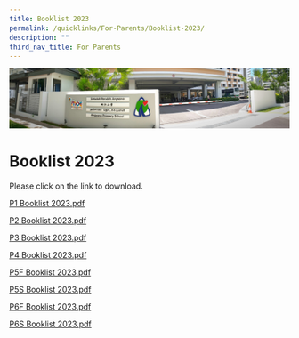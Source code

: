 ```yaml
---
title: Booklist 2023
permalink: /quicklinks/For-Parents/Booklist-2023/
description: ""
third_nav_title: For Parents
---
```

![](/images/About%20Us.jpg)

Booklist 2023
=============

Please click on the link to download.

[P1 Booklist 2023.pdf](/files/P1%20Booklist%202023.pdf)

[P2 Booklist 2023.pdf](/files/P2%20Booklist%202023.pdf)

[P3 Booklist 2023.pdf](/files/P3%20Booklist%202023.pdf)

[P4 Booklist 2023.pdf](/files/P4%20Booklist%202023.pdf)

[P5F Booklist 2023.pdf](/files/P5F%20Booklist%202023.pdf)

[P5S Booklist 2023.pdf](/files/P5S%20Booklist%202023.pdf)

[P6F Booklist 2023.pdf](/files/P6F%20Booklist%202023.pdf)

[P6S Booklist 2023.pdf](/files/P6S%20Booklist%202023.pdf)